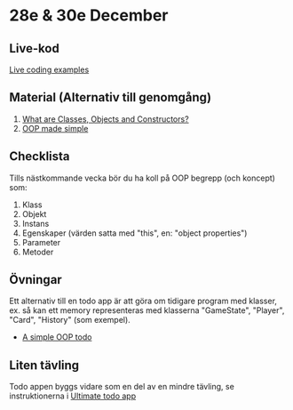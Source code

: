 # 28e & 30e December

## Live-kod

[Live coding examples](live-coding/)

## Material (Alternativ till genomgång)
1. [What are Classes, Objects and Constructors?](https://www.youtube.com/watch?v=5AWRivBk0Gw)
2. [OOP made simple](https://www.youtube.com/watch?v=PFmuCDHHpwk)

## Checklista
Tills nästkommande vecka bör du ha koll på OOP begrepp (och koncept) som:
1. Klass
2. Objekt
3. Instans
4. Egenskaper (värden satta med "this", en: "object properties")
5. Parameter
6. Metoder

## Övningar
Ett alternativ till en todo app är att göra om tidigare program med klasser, ex. så kan ett memory representeras med klasserna "GameState", "Player", "Card", "History" (som exempel). 
- [A simple OOP todo](exercises/oop-exercise.md)

## Liten tävling
Todo appen byggs vidare som en del av en mindre tävling, se instruktionerna i [Ultimate todo app](https://github.com/fe22-kyh/OOP-28e-30e-December/blob/main/exercises/best-todo.md)
